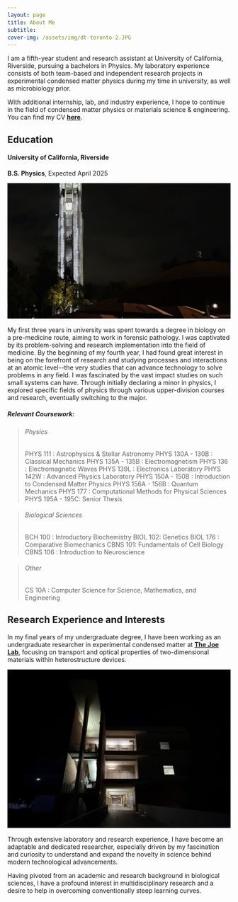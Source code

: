 ```yaml
---
layout: page
title: About Me
subtitle:
cover-img: /assets/img/dt-toronto-2.JPG
---
```


I am a fifth-year student and research assistant at University of California, Riverside, pursuing a bachelors in Physics. My laboratory experience consists of both team-based and independent research projects in experimental condensed matter physics during my time in university, as well as microbiology prior.

With additional internship, lab, and industry experience, I hope to continue in the field of condensed matter physics or materials science & engineering. You can find my CV [**here**](assets/files/Vanessa_Kwong_CV.pdf).

## Education

#### University of California, Riverside
**B.S. Physics**, Expected April 2025

![ucr](assets/img/belltower.JPG)

My first three years in university was spent towards a degree in biology on a pre-medicine route, aiming to work in forensic pathology. I was captivated by its problem-solving and research implementation into the field of medicine. By the beginning of my fourth year, I had found great interest in being on the forefront of research and studying processes and interactions at an atomic level--the very studies that can advance technology to solve problems in any field. I was fascinated by the vast impact studies on such small systems can have. Through initially declaring a minor in physics, I explored specific fields of physics through various upper-division courses and research, eventually switching to the major.

##### Relevant Coursework:
> ###### Physics
> PHYS 111 : Astrophysics & Stellar Astronomy
> PHYS 130A - 130B : Classical Mechanics
> PHYS 135A - 135B : Electromagnetism
> PHYS 136 : Electromagnetic Waves
> PHYS 139L : Electronics Laboratory
> PHYS 142W : Advanced Physics Laboratory
> PHYS 150A - 150B : Introduction to Condensed Matter Physics
> PHYS 156A - 156B : Quantum Mechanics
> PHYS 177 : Computational Methods for Physical Sciences
> PHYS 195A - 195C: Senior Thesis

> ###### Biological Sciences
> BCH 100 : Introductory Biochemistry
> BIOL 102: Genetics
> BIOL 176 : Comparative Biomechanics
> CBNS 101: Fundamentals of Cell Biology
> CBNS 106 : Introduction to Neuroscience

> ###### Other
> CS 10A : Computer Science for Science, Mathematics, and Engineering


## Research Experience and Interests

In my final years of my undergraduate degree, I have been working as an undergraduate researcher in experimental condensed matter at [**The Joe Lab**](https://joelab.ucr.edu/), focusing on transport and optical properties of two-dimensional materials within heterostructure devices.

![mse](assets/img/mse.jpg)

Through extensive laboratory and research experience, I have become an adaptable and dedicated researcher, especially driven by my fascination and curiosity to understand and expand the novelty in science behind modern technological advancements.

Having pivoted from an academic and research background in biological sciences, I have a profound interest in multidisciplinary research and a desire to help in overcoming conventionally steep learning curves.
